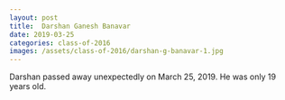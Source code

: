 ```yaml
---
layout: post
title:  Darshan Ganesh Banavar
date: 2019-03-25
categories: class-of-2016
images: /assets/class-of-2016/darshan-g-banavar-1.jpg
---
```

Darshan passed away unexpectedly on March 25, 2019. He was only 19 years old.
